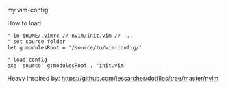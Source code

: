 
my vim-config


How to load

```vim
" in $HOME/.vimrc // nvim/init.vim // ...
" set source folder
let g:modulesRoot = '/source/to/vim-config/'

" load config
exe 'source' g:modulesRoot . 'init.vim'
```


Heavy inspired by: https://github.com/jessarcher/dotfiles/tree/master/nvim
